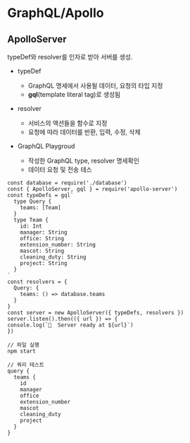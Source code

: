 # GraphQL/Apollo

## ApolloServer

typeDef와 resolver를 인자로 받아 서버를 생성.

- typeDef
    - GraphQL 명세에서 사용될 데이터, 요청의 타입 지정
    - **gql**(template literal tag)로 생성됨
     
- resolver
    - 서비스의 액션들을 함수로 지정
    - 요청에 따라 데이터를 반환, 입력, 수정, 삭제
    
- GraphQL Playgroud
    - 작성한 GraphQL type, resolver 명세확인
    - 데이터 요청 및 전송 테스
```
const database = require('./database')
const { ApolloServer, gql } = require('apollo-server')
const typeDefs = gql`
  type Query {
    teams: [Team]
  }
  type Team {
    id: Int
    manager: String
    office: String
    extension_number: String
    mascot: String
    cleaning_duty: String
    project: String
  }
`
const resolvers = {
  Query: {
    teams: () => database.teams
  }
}
const server = new ApolloServer({ typeDefs, resolvers })
server.listen().then(({ url }) => {
console.log(`🚀  Server ready at ${url}`)
})
```
```
// 파일 실행
npm start
```

```
// 쿼리 테스트
query {
  teams {
    id
    manager
    office
    extension_number
    mascot
    cleaning_duty
    project
  }
}
```
